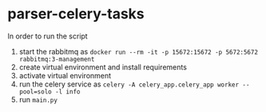 # parser-celery-tasks

In order to run the script

1. start the rabbitmq as `docker run --rm -it -p 15672:15672 -p 5672:5672 rabbitmq:3-management`
2. create virtual environment and install requirements
3. activate virtual environment
4. run the celery service as `celery -A celery_app.celery_app worker --pool=solo -l info`
5. run `main.py`